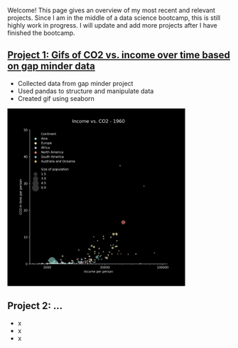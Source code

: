 Welcome! This page gives an overview of my most recent and relevant projects. Since I am in the middle of a data science bootcamp, this is still highly work in progress. I will update and add more projects after I have finished the bootcamp.

## [Project 1: Gifs of CO2 vs. income over time based on gap minder data](https://github.com/piwi3/gap_minder_gif)
- Collected data from gap minder project
- Used pandas to structure and manipulate data
- Created gif using seaborn

<img src="/images/gapminder_income_co2.gif" width="400" height="400">

## Project 2: ...
- x
- x
- x
